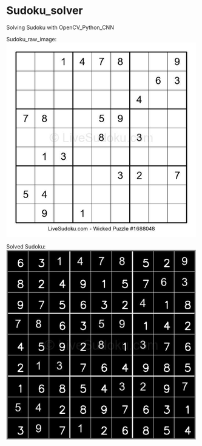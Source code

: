 # Sudoku_solver

Solving Sudoku with OpenCV_Python_CNN  

Sudoku_raw_image:  
<img src="https://github.com/Parimala6/Sudoku_solver/blob/main/images/sudoku4.jpg" width="500">

Solved Sudoku:  
<img src="https://github.com/Parimala6/Sudoku_solver/blob/main/images/Solved_sudoku.jpg" width="500">  
